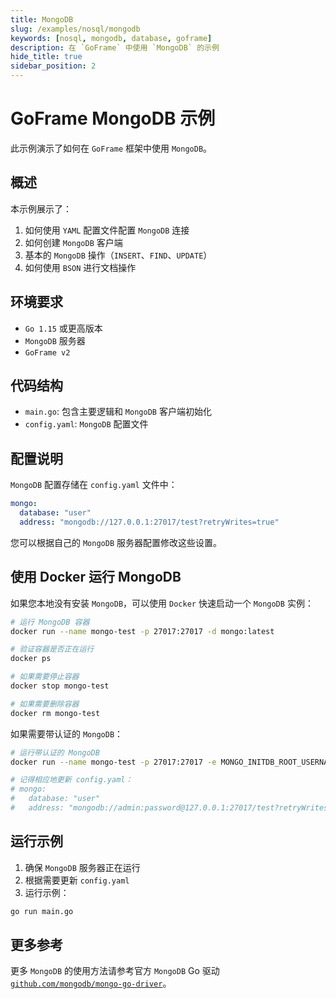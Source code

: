 ```yaml
---
title: MongoDB
slug: /examples/nosql/mongodb
keywords: [nosql, mongodb, database, goframe]
description: 在 `GoFrame` 中使用 `MongoDB` 的示例
hide_title: true
sidebar_position: 2
---
```


# GoFrame MongoDB 示例

此示例演示了如何在 `GoFrame` 框架中使用 `MongoDB`。

## 概述

本示例展示了：
1. 如何使用 `YAML` 配置文件配置 `MongoDB` 连接
2. 如何创建 `MongoDB` 客户端
3. 基本的 `MongoDB` 操作（`INSERT`、`FIND`、`UPDATE`）
4. 如何使用 `BSON` 进行文档操作

## 环境要求

- `Go 1.15` 或更高版本
- `MongoDB` 服务器
- `GoFrame v2`

## 代码结构

- `main.go`: 包含主要逻辑和 `MongoDB` 客户端初始化
- `config.yaml`: `MongoDB` 配置文件


## 配置说明

`MongoDB` 配置存储在 `config.yaml` 文件中：

```yaml
mongo:
  database: "user"
  address: "mongodb://127.0.0.1:27017/test?retryWrites=true"
```

您可以根据自己的 `MongoDB` 服务器配置修改这些设置。

## 使用 Docker 运行 MongoDB

如果您本地没有安装 `MongoDB`，可以使用 `Docker` 快速启动一个 `MongoDB` 实例：

```bash
# 运行 MongoDB 容器
docker run --name mongo-test -p 27017:27017 -d mongo:latest

# 验证容器是否正在运行
docker ps

# 如果需要停止容器
docker stop mongo-test

# 如果需要删除容器
docker rm mongo-test
```

如果需要带认证的 `MongoDB`：

```bash
# 运行带认证的 MongoDB
docker run --name mongo-test -p 27017:27017 -e MONGO_INITDB_ROOT_USERNAME=admin -e MONGO_INITDB_ROOT_PASSWORD=password -d mongo:latest

# 记得相应地更新 config.yaml：
# mongo:
#   database: "user"
#   address: "mongodb://admin:password@127.0.0.1:27017/test?retryWrites=true"
```

## 运行示例

1. 确保 `MongoDB` 服务器正在运行
2. 根据需要更新 `config.yaml`
3. 运行示例：

```bash
go run main.go
```




## 更多参考

更多 `MongoDB` 的使用方法请参考官方 `MongoDB` Go 驱动 [`github.com/mongodb/mongo-go-driver`](https://github.com/mongodb/mongo-go-driver)。
